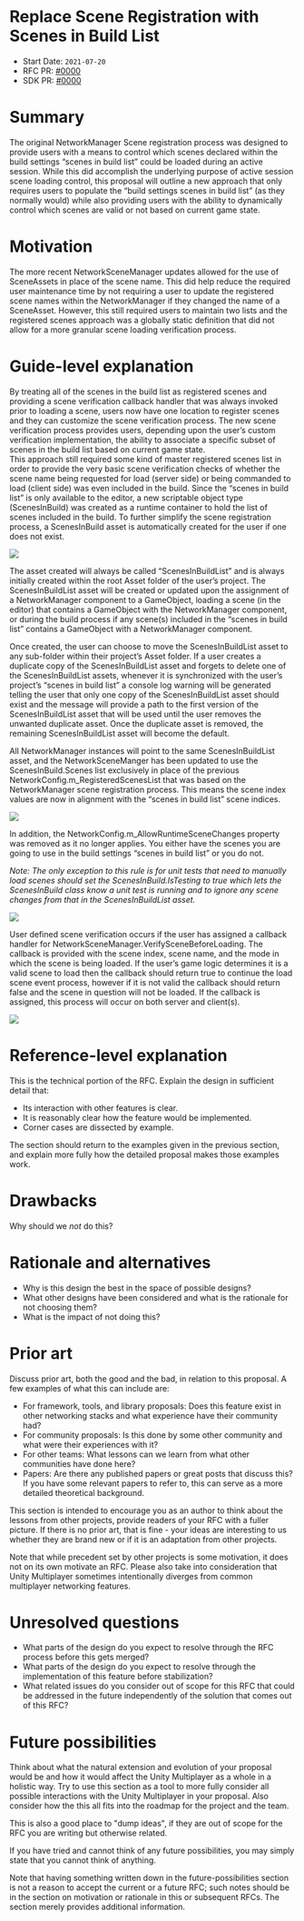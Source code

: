 # Replace Scene Registration with Scenes in Build List
[feature]: #feature

- Start Date: `2021-07-20`
- RFC PR: [#0000](https://github.com/Unity-Technologies/com.unity.multiplayer.rfcs/pull/0000)
- SDK PR: [#0000](https://github.com/Unity-Technologies/com.unity.multiplayer.mlapi/pull/0000)

# Summary
[summary]: #summary

The original NetworkManager Scene registration process was designed to provide users with a means to control which scenes declared within the build settings “scenes in build list” could be loaded during an active session. While this did accomplish the underlying purpose of active session scene loading control, this proposal will outline a new approach that only requires users to populate the “build settings scenes in build list” (as they normally would) while also providing users with the ability to dynamically control which scenes are valid or not based on current game state.

# Motivation
[motivation]: #motivation

The more recent NetworkSceneManager updates allowed for the use of SceneAssets in place of the scene name.  This did help reduce the required user maintenance time by not requiring a user to update the registered scene names within the NetworkManager if they changed the name of a  SceneAsset.  However, this still required users to maintain two lists and the registered scenes approach was a globally static definition that did not allow for a more granular scene loading verification process.    


# Guide-level explanation
[guide-level-explanation]: #guide-level-explanation

By treating all of the scenes in the build list as registered scenes and providing a scene verification callback handler that was always invoked prior to loading a scene,  users now have one location to register scenes and they can customize the scene verification process.  The new scene verification process provides users, depending upon the user’s custom verification implementation, the ability to associate a specific subset of scenes in the build list based on current game state.  
This approach still required some kind of master registered scenes list in order to provide the very basic scene verification checks of whether the scene name being requested for load (server side) or being commanded to load (client side) was even included in the build.  Since the “scenes in build list” is only available to the editor, a new scriptable object type (ScenesInBuild) was created as a runtime container to hold the list of scenes included in the build.  To further simplify the scene registration process, a ScenesInBuild asset is automatically created for the user if one does not exist.   
  
![](0000-remove-sceneregistration/rem-sceneregistration-1.png)

The asset created will always be called “ScenesInBuildList” and is always initially created within the root Asset folder of the user’s project.  The ScenesInBuildList asset will be created or updated upon the assignment of a NetworkManager component to a GameObject, loading a scene (in the editor) that contains a GameObject with the NetworkManager component, or during the build process if any scene(s) included in the “scenes in build list” contains a GameObject with a NetworkManager component.

Once created, the user can choose to move the ScenesInBuildList asset to any sub-folder within their project’s Asset folder.  If a user creates a duplicate copy of the ScenesInBuildList asset and forgets to delete one of the ScenesInBuildList assets, whenever it is synchronized with the user’s project’s “scenes in build list” a console log warning will be generated telling the user that only one copy of the ScenesInBuildList asset should exist and the message will provide a path to the first version of the ScenesInBuildList asset that will be used until the user removes the unwanted duplicate asset.  Once the duplicate asset is removed, the remaining ScenesInBuildList asset will become the default.


All NetworkManager instances will point to the same ScenesInBuildList asset, and the NetworkSceneManger has been updated to use the ScenesInBuild.Scenes list exclusively in place of the previous NetworkConfig.m_RegisteredScenesList that was based on the NetworkManager scene registration process.  This means the scene index values are now in alignment with the “scenes in build list” scene indices.

![](0000-remove-sceneregistration/rem-sceneregistration-2.png)

In addition, the NetworkConfig.m_AllowRuntimeSceneChanges property was removed as it no longer applies.  You either have the scenes you are going to use in the build settings “scenes in build list” or you do not.  

*Note: The only exception to this rule is for unit tests that need to manually load scenes should set the ScenesInBuild.IsTesting to true which lets the ScenesInBuild class know a unit test is running and to ignore any scene changes from that in the ScenesInBuildList asset.*

![](0000-remove-sceneregistration/rem-sceneregistration-3.png)

User defined scene verification occurs if the user has assigned a callback handler for NetworkSceneManager.VerifySceneBeforeLoading.  The callback is provided with the scene index, scene name, and the mode in which the scene is being loaded.  If the user’s game logic determines it is a valid scene to load then the callback should return true to continue the load scene event process, however if it is not valid the callback should return false and the scene in question will not be loaded.  If the callback is assigned, this process will occur on both server and client(s).

![](0000-remove-sceneregistration/rem-sceneregistration-4.png)


# Reference-level explanation
[reference-level-explanation]: #reference-level-explanation

This is the technical portion of the RFC. Explain the design in sufficient detail that:

- Its interaction with other features is clear.
- It is reasonably clear how the feature would be implemented.
- Corner cases are dissected by example.

The section should return to the examples given in the previous section, and explain more fully how the detailed proposal makes those examples work.

# Drawbacks
[drawbacks]: #drawbacks

Why should we _not_ do this?

# Rationale and alternatives
[rationale-and-alternatives]: #rationale-and-alternatives

- Why is this design the best in the space of possible designs?
- What other designs have been considered and what is the rationale for not choosing them?
- What is the impact of not doing this?

# Prior art
[prior-art]: #prior-art

Discuss prior art, both the good and the bad, in relation to this proposal. A few examples of what this can include are:

- For framework, tools, and library proposals: Does this feature exist in other networking stacks and what experience have their community had?
- For community proposals: Is this done by some other community and what were their experiences with it?
- For other teams: What lessons can we learn from what other communities have done here?
- Papers: Are there any published papers or great posts that discuss this? If you have some relevant papers to refer to, this can serve as a more detailed theoretical background.

This section is intended to encourage you as an author to think about the lessons from other projects, provide readers of your RFC with a fuller picture. If there is no prior art, that is fine - your ideas are interesting to us whether they are brand new or if it is an adaptation from other projects.

Note that while precedent set by other projects is some motivation, it does not on its own motivate an RFC. Please also take into consideration that Unity Multiplayer sometimes intentionally diverges from common multiplayer networking features.

# Unresolved questions
[unresolved-questions]: #unresolved-questions

- What parts of the design do you expect to resolve through the RFC process before this gets merged?
- What parts of the design do you expect to resolve through the implementation of this feature before stabilization?
- What related issues do you consider out of scope for this RFC that could be addressed in the future independently of the solution that comes out of this RFC?

# Future possibilities
[future-possibilities]: #future-possibilities

Think about what the natural extension and evolution of your proposal would be and how it would affect the Unity Multiplayer as a whole in a holistic way. Try to use this section as a tool to more fully consider all possible interactions with the Unity Multiplayer in your proposal. Also consider how the this all fits into the roadmap for the project and the team.

This is also a good place to "dump ideas", if they are out of scope for the RFC you are writing but otherwise related.

If you have tried and cannot think of any future possibilities, you may simply state that you cannot think of anything.

Note that having something written down in the future-possibilities section is not a reason to accept the current or a future RFC; such notes should be in the section on motivation or rationale in this or subsequent RFCs. The section merely provides additional information.
